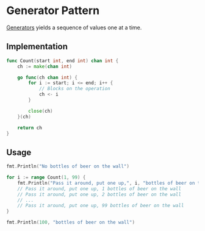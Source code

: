 # Generator Pattern

[Generators](https://en.wikipedia.org/wiki/Generator_(computer_programming)) yields a sequence of values one at a time.

## Implementation 

```go
func Count(start int, end int) chan int {
	ch := make(chan int)

	go func(ch chan int) {
		for i := start; i <= end; i++ {
			// Blocks on the operation
			ch <- i
		}

		close(ch)
	}(ch)

	return ch
}
```

## Usage

```go
fmt.Println("No bottles of beer on the wall")

for i := range Count(1, 99) {
    fmt.Println("Pass it around, put one up,", i, "bottles of beer on the wall")
    // Pass it around, put one up, 1 bottles of beer on the wall
    // Pass it around, put one up, 2 bottles of beer on the wall
    // ...
    // Pass it around, put one up, 99 bottles of beer on the wall
}

fmt.Println(100, "bottles of beer on the wall")
```
